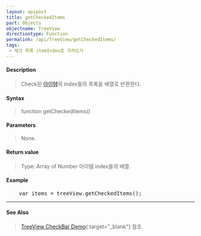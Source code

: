 ```yaml
---
layout: apipost
title: getCheckedItems
part: Objects
objectname: TreeView
directiontype: Function
permalink: /api/TreeView/getCheckedItems/
tags:
 - 체크 목록 itemIndex로 가져오기
---
```



#### Description

> Check된 [아이템](/api/features/Grid%20Item/)의 index들의 목록을 배열로 반환한다.

#### Syntax

> function getCheckedItems()  

#### Parameters

> None.

#### Return value

> Type: Array of Number
> 아이템 index들의 배열.

#### Example

<pre class="prettyprint">
    var items = treeView.getCheckedItems();
</pre>

---

#### See Also

> [TreeView CheckBar Demo](http://demo.realgrid.net/Demo/TreeCheckBar){:target="_blank"} 참조    
